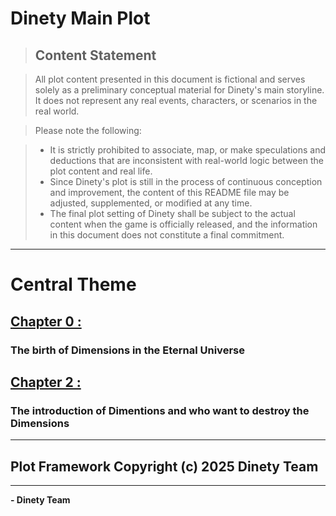 # Dinety Main Plot
> ## **Content Statement**
 
> All plot content presented in this document is fictional and serves solely as a preliminary conceptual material for Dinety's main storyline. It does not represent any real events, characters, or scenarios in the real world.
 
> Please note the following:
 
> - It is strictly prohibited to associate, map, or make speculations and deductions that are inconsistent with real-world logic between the plot content and real life.
> - Since Dinety's plot is still in the process of continuous conception and improvement, the content of this README file may be adjusted, supplemented, or modified at any time.
> - The final plot setting of Dinety shall be subject to the actual content when the game is officially released, and the information in this document does not constitute a final commitment.
---
# Central Theme
## [Chapter 0 :](./cpt0.md)
### The birth of Dimensions in the Eternal Universe


## [Chapter 2 :](./cpt2.md)
### The introduction of Dimentions and who want to destroy the Dimensions

---
## Plot Framework Copyright (c) 2025 Dinety Team
---
 **- Dinety Team**

